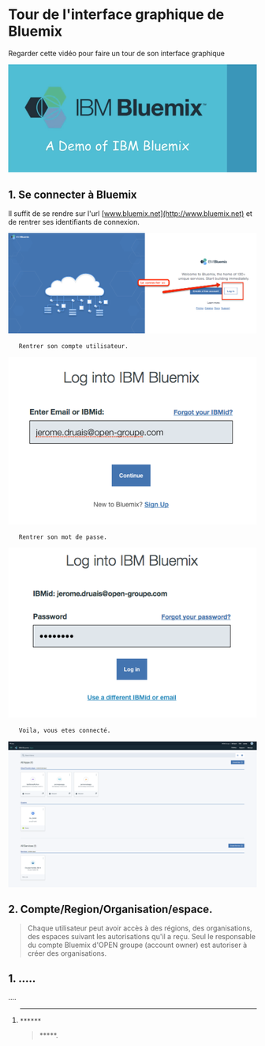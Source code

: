 # Tour de l'interface graphique de Bluemix

Regarder cette vidéo pour faire un tour de son interface graphique
<center>
      <a href="https://youtu.be/gq5MvY1nNOM"><img src="youtube-tour.png" width="600" /></a>
   </center>

>

## 1. Se connecter à Bluemix

Il suffit de se rendre sur l'url [www.bluemix.net](http://www.bluemix.net) et de rentrer ses identifiants de connexion.

<center>
      <img src="tour-login.png" width="600" />
</center>


```
   Rentrer son compte utilisateur.
   ```
   
<center>
      <img src="tour-login-user.png" width="600" />
</center>


```
   Rentrer son mot de passe.
   ```
<center>
      <img src="tour-login-pwd.png" width="600" />
</center>

```
   Voila, vous etes connecté.
   ```
   
   <center>
      <img src="dashboard.png" width="600" />
</center>

## 2. Compte/Region/Organisation/espace.

> Chaque utilisateur peut avoir accès à des régions, des organisations, des espaces suivant les autorisations qu'il a reçu.
> Seul le responsable du compte Bluemix d'OPEN groupe (account owner) est autoriser à créer des organisations.
 


## 1. .....

....

1. *****

   ```
   ******
   ```

   > *****.
```
   ```

